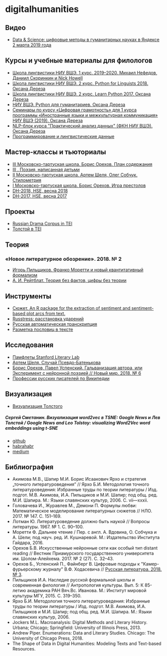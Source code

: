 # digitalhumanities

## Видео
+ [Data & Science: цифровые методы в гуманитарных науках в Яндексе 2 марта 2019 года](https://events.yandex.ru/events/ds/02-mar-2019/)

## Курсы и учебные материалы для филологов
+ [Школа лингвистики НИУ ВШЭ. 1 курс. 2019–2020. Михаил Нефедов, Даниил Скоринкин и Nick Howell](https://github.com/mannefedov/compling_nlp_hse_course)
+ [Школа лингвистики НИУ ВШЭ. 2 курс. Python for Linguists 2018. Оксана Дереза](https://github.com/ancatmara/learnpython2018)
+ [Школа лингвистики НИУ ВШЭ. 2 курс. Learn Python 2017. Оксана Дереза](https://github.com/ancatmara/learnpython2017)
+ [НИУ ВШЭ. Python для гуманитариев. Оксана Дереза](https://github.com/ancatmara/python-for-dh)
+ [Семинары по курсу «Цифровая грамотность» для 1 курса программы «Иностранные языки и межкультурная коммуникация» НИУ ВШЭ (2019). Оксана Дереза](https://github.com/ancatmara/DL-SFL-2019)
+ [NLP-блок курса "Практический анализ данных" (ФКН НИУ ВШЭ). Оксана Дереза](https://github.com/ancatmara/data-science-nlp)
+ [Программирование и лингвистические данные](https://github.com/pykili/pykili.github.io)

## Мастер-классы и тьюториалы
+ [III Московско-тартуская школа. Борис Орехов. План содержания](https://github.com/nevmenandr/brief-content)
+ [III . Поэзия, написанная детьми](https://github.com/Avvrik/DH-Tutorial-poetry)
+ [II Московско-тартуская школа. Артем Шеля, Олег Собчук. Стилометрия](https://github.com/ancatmara/DH-Voronovo-Stylometry-2017)
+ [I Московско-тартуская школа. Борис Орехов. Игра престолов](https://github.com/nevmenandr/Martin_tutorial)
+ [DH-2018, HSE, весна 2018](https://github.com/digital-humanities-hse/DH-Minor-2018)
+ [DH-2017, HSE, весна 2017](https://github.com/digital-humanities-hse/DH-Minor-2017)

## Проекты
+ [Russian Drama Corpus in TEI](https://github.com/dracor-org/rusdracor)
+ [Толстой в TEI](https://github.com/tolstoydigital/TEI)

## Теория
### «Новое литературное обозрение». 2018. № 2
+ [Игорь Пильщиков. Франко Моретти и новый квантитативный формализм](https://magazines.gorky.media/nlo/2018/2/franko-moretti-i-novyj-kvantitativnyj-formalizm.html)
+ [А. И. Рейтблат. Теория без фактов, цифры без теории](https://magazines.gorky.media/nlo/2018/2/teoriya-bez-faktov-czifry-bez-teorii.html)

## Инструменты
+ [Сюжет. An R package for the extraction of sentiment and sentiment-based plot arcs from text.](https://github.com/mjockers/syuzhet)
+ [Russtress: расстановка ударений](https://github.com/MashaPo/russtress)
+ [Русская автоматическая транскрипция](https://github.com/lingvocodes/Russian-Automatic-Transcription)
+ [Разметка пословиц в тексте](https://github.com/lingvocodes/Russian-Paremiological-Markup)

## Исследования
+ [Памфлеты Stanford Literary Lab](https://litlab.stanford.edu/pamphlets/)
+ [Артем Шеля. Случай Псевдо-Батенькова](https://github.com/perechen/pseudo_batenkov_unmasking)
+ [Борис Орехов, Павел Успенский. Гальванизация автора, или Эксперимент с нейронной поэзией // Новый мир. 2018. № 6](http://www.nm1925.ru/Archive/Journal6_2018_6/Content/Publication6_6935/Default.aspx)
+ [Профессии русских писателей по Википедии](https://weltliteratur.net/russian-writers-and-their-professions/)

## Визуализация
+ [Визуализация Толстого](https://colloquy.us:8443/Tolstoy/#home)
##### Сергей Сметанин. Визуализация word2vec в TSNE: Google News и Лев Толстой / Google News and Leo Tolstoy: visualizing Word2Vec word embeddings using t-SNE
+ [github](https://github.com/sismetanin/word2vec-tsne)
+ [habrahabr](https://habr.com/en/company/mailru/blog/449984/)
+ [medium](https://towardsdatascience.com/google-news-and-leo-tolstoy-visualizing-word2vec-word-embeddings-with-t-sne-11558d8bd4d)

## Библиография
+ Акимова М.В., Шапир М.И. Борис Исаакович Ярхо и стратегия „точного литературоведения” // Ярхо Б.И. Методология точного литературоведения: Избранные труды по теории литературы / Изд. подгот. М.В. Акимова, И.А. Пильщиков и М.И. Шапир; под общ. ред. М.И. Шапира. М.: Языки славянских культур, 2006. С. vii—xxxii.
+ Головачева И., Журавлев М., Демони П. Формулы любви: Математическое моделирование литературных сюжетов // НЛО. 2017. № 147. С. 151–169.
+ Лотман Ю. Литературоведение должно быть наукой // Вопросы литературы. 1967. № 1. С. 90–100.
+ Моретти Ф. Дальнее чтение / Пер. с англ. А. Вдовина, О. Собчука и А. Шели; под науч. ред. И. Кушнаревой. М.: Издательство Института Гайдара, 2016.
+ Орехов Б.В. Искусственные нейронные сети как особый тип distant reading // Вестник Приамурского государственного университета им. Шолом-Алейхема. 2017. № 2 (27). С. 32–43.
+ Орехов Б., Успенский П., Файнберг В. Цифровые подходы к "Камер-фурьерскому журналу" В.Ф. Ходасевича // [Русская литература. 2018. № 3](https://www.academia.edu/37684838/%D0%A6%D0%B8%D1%84%D1%80%D0%BE%D0%B2%D1%8B%D0%B5_%D0%BF%D0%BE%D0%B4%D1%85%D0%BE%D0%B4%D1%8B_%D0%BA_%D0%9A%D0%B0%D0%BC%D0%B5%D1%80-%D1%84%D1%83%D1%80%D1%8C%D0%B5%D1%80%D1%81%D0%BA%D0%BE%D0%BC%D1%83_%D0%B6%D1%83%D1%80%D0%BD%D0%B0%D0%BB%D1%83_%D0%92.%D0%A4._%D0%A5%D0%BE%D0%B4%D0%B0%D1%81%D0%B5%D0%B2%D0%B8%D1%87%D0%B0_%D0%A0%D1%83%D1%81%D1%81%D0%BA%D0%B0%D1%8F_%D0%BB%D0%B8%D1%82%D0%B5%D1%80%D0%B0%D1%82%D1%83%D1%80%D0%B0._2018._3).
+ Пильщиков И.А. Наследие русской формальной школы и современная филология // Антропология культуры. Вып. 5: К 85-летию академика РАН Вяч.Вс. Иванова. М.: Институт мировой культуры МГУ, 2015. С. 319–350.
+ Ярхо Б.И. Методология точного литературоведения: Избранные труды по теории литературы / Изд. подгот. М.В. Акимова, И.А. Пильщиков и М.И. Шапир; под общ. ред. М.И. Шапира. М.: Языки славянских культур, 2006.
+ Jockers M.L. Macroanalysis: Digital Methods and Literary History. Urbana; Chicago; Springfield: University of Illinois Press, 2013.
+ Andrew Piper. Enumerations: Data and Literary Studies. Chicago: The University of Chicago Press, 2018.
+ The Shape of Data in Digital Humanities: Modeling Texts and Text-based Resources.
